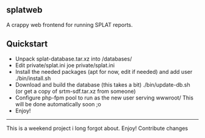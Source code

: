 splatweb
---------


A crappy web frontend for running SPLAT reports.

Quickstart
----------
* Unpack splat-database.tar.xz into /databases/
* Edit private/splat.ini
	joe private/splat.ini
* Install the needed packages (apt for now, edit if needed) and add user
	./bin/install.sh
* Download and build the database (this takes a bit)
	./bin/update-db.sh
  (or get a copy of srtm-sdf.tar.xz from someone)
* Configure php-fpm pool to run as the new user serving wwwroot/
  This will be done automatically soon ;o
* Enjoy!



-------

This is a weekend project i long forgot about. Enjoy! Contribute changes
